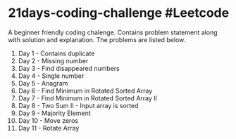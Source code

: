# 21days-coding-challenge #Leetcode
A beginner friendly coding chalenge. Contains problem statement along with solution and explanation. The problems are listed below.
1. Day 1 - Contains duplicate 
2. Day 2 - Missing number
3. Day 3 - Find disappeared numbers
4. Day 4 - Single number
5. Day 5 - Anagram
6. Day 6 - Find Minimum in Rotated Sorted Array
7. Day 7 - Find Minimum in Rotated Sorted Array II
8. Day 8 - Two Sum II - Input array is sorted
9. Day 9 - Majority Element 
10. Day 10 - Move zeros
11. Day 11 - Rotate Array


